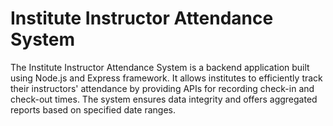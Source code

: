 # Institute Instructor Attendance System

The Institute Instructor Attendance System is a backend application built using Node.js and Express framework. 
It allows institutes to efficiently track their instructors' attendance by providing APIs for recording check-in and check-out times. 
The system ensures data integrity and offers aggregated reports based on specified date ranges.
